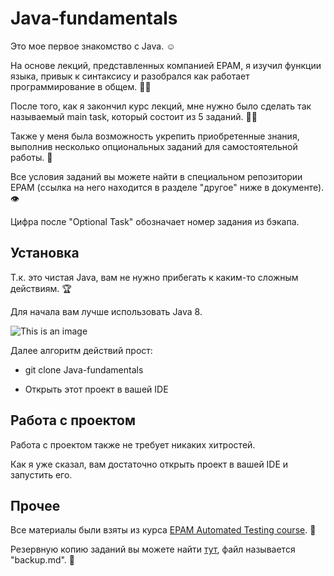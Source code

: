 # Java-fundamentals

Это мое первое знакомство с Java. :relaxed:

На основе лекций, представленных компанией EPAM, я изучил функции языка, привык к синтаксису и разобрался как работает программирование в общем. :technologist:

После того, как я закончил курс лекций, мне нужно было сделать так называемый main task, который состоит из 5 заданий. :man_student:

Также у меня была возможность укрепить приобретенные знания, выполнив несколько опциональных заданий для самостоятельной работы. :muscle:

Все условия заданий вы можете найти в специальном репозитории EPAM (ссылка на него находится в разделе "другое" ниже в документе).  :eye:

Цифра после "Optional Task" обозначает номер задания из бэкапа.

## Установка

Т.к. это чистая Java, вам не нужно прибегать к каким-то сложным действиям. :trophy:

Для начала вам лучше использовать Java 8.

![This is an image](https://i.ibb.co/LNW93hG/javaversion.png)

Далее алгоритм действий прост:

* git clone Java-fundamentals

* Открыть этот проект в вашей IDE

## Работа с проектом

Работа с проектом также не требует никаких хитростей.

Как я уже сказал, вам достаточно открыть проект в вашей IDE и запустить его.

## Прочее

Все материалы были взяты из курса [EPAM Automated Testing course](https://training.epam.com/#!/Training/3044?lang=en). :test_tube:

Резервную копию заданий вы можете найти [тут](https://github.com/vitalliuss/automation-training.git), файл называется "backup.md". :file_folder:


